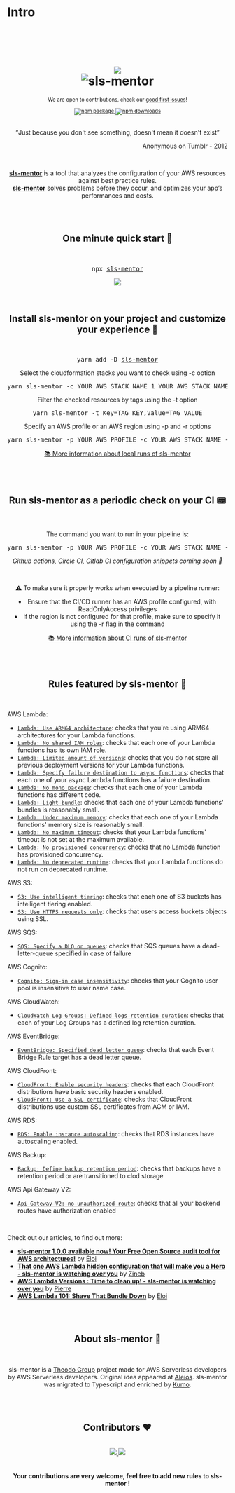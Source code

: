 # Intro

<div align="center">
  <h1>
    <br/>
    <br/>
    <img src="../../img/sls-mentor.svg" style={{width: '60px'}} />
    <br />
    <img src="../../img/title.png" style={{width: '600px'}} alt="sls-mentor" />
    <br />
  </h1>
  <sup>
    <p>We are open to contributions, check our <a href="https://github.com/sls-mentor/sls-mentor/issues?q=is%3Aopen+is%3Aissue+label%3A%22good+first+issue%22">good first issues</a>!</p>
    <a href="https://www.npmjs.com/package/sls-mentor">
       <img src="https://img.shields.io/npm/v/sls-mentor.svg" alt="npm package" />
    </a>
    <a href="https://www.npmjs.com/package/sls-mentor">
      <img src="https://img.shields.io/npm/dm/sls-mentor.svg" alt="npm downloads" />
    </a>
  </sup>
  <br />
  <br />
  <p>
    <q>Just because you don't see something, doesn't mean it doesn't exist</q>
  </p>
   <p align="right"> Anonymous on Tumblr - 2012 </p>
   <br/>
  <p>
    <a href="https://www.sls-mentor.dev"><b>sls-mentor</b></a> is a tool that analyzes the configuration of your AWS resources against best practice rules. <br /><a href="https://www.sls-mentor.dev"><b>sls-mentor</b></a> solves problems before they occur, and optimizes your app’s performances and costs.
  </p>
</div>
<br />
<br />
<div align="center">
  <h2>One minute quick start 🚀</h2>
  <br />
  <pre>npx <a href="https://www.npmjs.com/package/sls-mentor">sls-mentor</a></pre>
    <img src="../../img/guardian-run.gif" style={{width: '60%'}} />
  <br />
  <br />
</div>
<br />
<div align="center">
  <h2>Install sls-mentor on your project and customize your experience 🔎</h2>
  <br />
  <pre>yarn add -D <a href="https://www.npmjs.com/package/sls-mentor">sls-mentor</a></pre>

  <p>Select the cloudformation stacks you want to check using -c option</p>
  <pre>yarn sls-mentor -c YOUR_AWS_STACK_NAME_1 YOUR_AWS_STACK_NAME_2</pre>

  <p>Filter the checked resources by tags using the -t option</p>
  <pre>yarn sls-mentor -t Key=TAG_KEY,Value=TAG_VALUE</pre>

  <p>Specify an AWS profile or an AWS region using -p and -r options</p>
  <pre>yarn sls-mentor -p YOUR_AWS_PROFILE -c YOUR_AWS_STACK_NAME -r YOUR_AWS_REGION</pre>

  <p><a href="./set-up-sls-mentor/run-locally">📚 More information about local runs of sls-mentor</a></p>
  <br />
</div>
<br />
<div align="center">
  <h2>Run sls-mentor as a periodic check on your CI 📟</h2>
  <br />
  <p>The command you want to run in your pipeline is:</p>
  <pre>yarn sls-mentor -p YOUR_AWS_PROFILE -c YOUR_AWS_STACK_NAME -r YOUR_AWS_REGION -l YOUR_DESIRED_LEVEL</pre>

  <p><i>Github actions, Circle CI, Gitlab CI configuration snippets coming soon 🚀</i></p>
  <br/>
  <p>⚠️ To make sure it properly works when executed by a pipeline runner:<br/>

<li>Ensure that the CI/CD runner has an AWS profile configured, with ReadOnlyAccess privileges</li>
<li>If the region is not configured for that profile, make sure to specify it using the -r flag in the command</li></p>
  <p><a href="./set-up-sls-mentor/run-in-ci">📚 More information about CI runs of sls-mentor</a></p>
</div>
<br />
<br />
<h2 align="center">Rules featured by sls-mentor 📏</h2>
<br />

<a name="Lambda">AWS Lambda:</a>

- [`Lambda: Use ARM64 architecture`](./rules/useArm): checks that you're using ARM64 architectures for your Lambda functions.
- [`Lambda: No shared IAM roles`](./rules/noSharedIamRoles): checks that each one of your Lambda functions has its own IAM role.
- [`Lambda: Limited amount of versions`](./rules/limitedAmountOfVersions): checks that you do not store all previous deployment versions for your Lambda functions.
- [`Lambda: Specify failure destination to async functions`](./rules/asyncSpecifyFailureDestination): checks that each one of your async Lambda functions has a failure destination.
- [`Lambda: No mono package`](./rules/noMonoPackage): checks that each one of your Lambda functions has different code.
- [`Lambda: Light bundle`](./rules/lightBundle): checks that each one of your Lambda functions' bundles is reasonably small.
- [`Lambda: Under maximum memory`](./rules/underMaxMemory): checks that each one of your Lambda functions' memory size is reasonably small.
- [`Lambda: No maximum timeout`](./rules/noMaxTimeout): checks that your Lambda functions' timeout is not set at the maximum available.
- [`Lambda: No provisioned concurrency`](./rules/noProvisionedConcurrency): checks that no Lambda function has provisioned concurrency.
- [`Lambda: No deprecated runtime`](./rules/noDeprecatedRuntime): checks that your Lambda functions do not run on deprecated runtime.

<a name="S3">AWS S3:</a>

- [`S3: Use intelligent tiering`](./rules/useIntelligentTiering): checks that each one of S3 buckets has intelligent tiering enabled.
- [`S3: Use HTTPS requests only`](./rules/s3OnlyAllowHTTPS): checks that users access buckets objects using SSL.

<a name="SQS">AWS SQS:</a>

- [`SQS: Specify a DLQ on queues`](./rules/specifyDlqOnSqs): checks that SQS queues have a dead-letter-queue specified in case of failure

<a name="Cognito">AWS Cognito:</a>

- [`Cognito: Sign-in case insensitivity`](./rules/cognitoSignInCaseInsensitivity): checks that your Cognito user pool is insensitive to user name case.

<a name="Cloudwatch">AWS CloudWatch:</a>

- [`CloudWatch Log Groups: Defined logs retention duration`](./rules/definedLogsRetentionDuration): checks that each of your Log Groups has a defined log retention duration.

<a name="EventBridge">AWS EventBridge:</a>

- [`EventBridge: Specified dead letter queue`](./rules/specifyDlqOnEventBridgeRule): checks that each Event Bridge Rule target has a dead letter queue.

<a name="CloudFront">AWS CloudFront:</a>

- [`CloudFront: Enable security headers`](./rules/cloudFrontSecurityHeaders): checks that each CloudFront distributions have basic security headers enabled.
- [`CloudFront: Use a SSL certificate`](./rules/cloudFrontSSLCertificate): checks that CloudFront distributions use custom SSL certificates from ACM or IAM.

<a name="RDS">AWS RDS:</a>

- [`RDS: Enable instance autoscaling`](./rules/autoscaleRdsInstanceEnabled): checks that RDS instances have autoscaling enabled.

<a name="Backup">AWS Backup:</a>

- [`Backup: Define backup retention period`](./rules/definedBackupRetentionPeriodOrTransitionToColdStorage): checks that backups have a retention period or are transitioned to clod storage

<a name="ApiGatewayV2">AWS Api Gateway V2:</a>

- [`Api Gateway V2: no unauthorized route`](./rules/noUnauthorizedApiGatewaysV2Routes.md): checks that all your backend routes have authorization enabled

<br/>
<p>Check out our articles, to find out more:</p>

- <a href='https://dev.to/kumo/guardian-100-available-now-your-free-open-source-audit-tool-for-aws-architectures-54cd'><b>sls-mentor 1.0.0 available now! Your Free Open Source audit tool for AWS architectures!</b></a> by <a href='https://twitter.com/eloiatheodo'>Éloi</a>
- <a href='https://dev.to/kumo/that-one-aws-lambda-hidden-configuration-that-will-make-you-a-hero-guardian-is-watching-over-you-5gi7'><b>That one AWS Lambda hidden configuration that will make you a Hero - sls-mentor is watching over you</b></a> by <a href='https://twitter.com/Gozinebgo'>Zineb</a>
- <a href='https://dev.to/kumo/aws-lambda-versions-time-to-clean-up-guardian-is-watching-over-you-jkd'><b>AWS Lambda Versions : Time to clean up! - sls-mentor is watching over you</b></a> by <a href='https://twitter.com/PierreChollet22'>Pierre</a>
- <a href='https://dev.to/kumo/aws-lambda-101-shave-that-bundle-down-48c7'><b>AWS Lambda 101: Shave That Bundle Down</b></a> by <a href='https://twitter.com/eloiatheodo'>Éloi</a>

<br />
<br />
<div align="center">
  <h2>About sls-mentor 📰</h2>
  <br />
  <p>
  sls-mentor is a <a href='https://www.theodo.fr/startup-studio-m33'>Theodo Group</a> project made for AWS Serverless developers by AWS Serverless developers. Original idea appeared at <a href='https://www.aleios.com/'>Aleios</a>. sls-mentor was migrated to Typescript and enriched by <a href='https://www.theodo.com/experts/serverless'>Kumo</a>.
  </p>
</div>
<br />
<br />
<div align="center">
  <h2>Contributors ❤️</h2>
  <br />
  <a href="https://github.com/sls-mentor/sls-mentor/graphs/contributors">
    <img src="https://contrib.rocks/image?repo=sls-mentor/sls-mentor" />
  </a>
  <a href="https://github.com/aleios-cloud/sls-dev-tools/graphs/contributors">
    <img src="https://contrib.rocks/image?repo=aleios-cloud/sls-dev-tools" />
  </a>
  <br/>
  <br/>
  <h4>Your contributions are very welcome, feel free to add new rules to sls-mentor !</h4>
  <br />
  <br />
</div>

